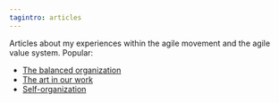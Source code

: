 ```yaml
---
tagintro: articles
---
```

Articles about my experiences within the agile movement and the agile value system. Popular:

- [The balanced organization](/articles/balanced-organization/)
- [The art in our work](/articles/art-in-work/)
- [Self-organization](/articles/self-organization/)